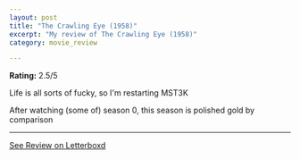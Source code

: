 ```yaml
---
layout: post
title: "The Crawling Eye (1958)"
excerpt: "My review of The Crawling Eye (1958)"
category: movie_review

---
```


**Rating:** 2.5/5

Life is all sorts of fucky, so I'm restarting MST3K

After watching (some of) season 0, this season is polished gold by comparison

<hr>

[See Review on Letterboxd](https://boxd.it/7YUs7x)
